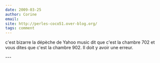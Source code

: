 ```yaml
---
date: 2009-03-25
author: Corine
email: 
site: http://perles-coco51.over-blog.org/
tags: comment
---
```


<p>c'est bizarre la dépèche de Yahoo music dit que c'est la chambre 702 et vous dites que c'est la chambre 902. Il doit y avoir une erreur.</p>
---